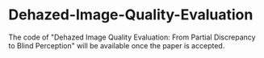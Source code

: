# Dehazed-Image-Quality-Evaluation

The code of "Dehazed Image Quality Evaluation: From Partial Discrepancy to Blind Perception" will be available once the paper is accepted.


